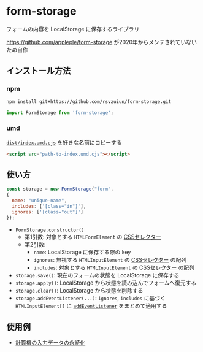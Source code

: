 # form-storage

フォームの内容を LocalStorage に保存するライブラリ

https://github.com/appleple/form-storage が2020年からメンテされていないため自作

## インストール方法

### npm

```sh
npm install git+https://github.com/rsvzuiun/form-storage.git
```

```js
import FormStorage from 'form-storage';
```


### umd

[`dist/index.umd.cjs`](dist/index.umd.cjs) を好きな名前にコピーする

```html
<script src="path-to-index.umd.cjs"></script>
```

## 使い方

```js
const storage = new FormStorage("form",
{
  name: "unique-name",
  includes: ['[class="in"]'],
  ignores: ['[class="out"]']
});
```

* `FormStorage.constructor()`
  * 第1引数: 対象とする `HTMLFormElement` の [CSSセレクター](https://developer.mozilla.org/ja/docs/Web/CSS/CSS_selectors)
  * 第2引数:
    * `name`: LocalStorage に保存する際の key
    * `ignores`: 無視する `HTMLInputElement` の [CSSセレクター](https://developer.mozilla.org/ja/docs/Web/CSS/CSS_selectors) の配列
    * `includes`: 対象とする `HTMLInputElement` の [CSSセレクター](https://developer.mozilla.org/ja/docs/Web/CSS/CSS_selectors) の配列
* `storage.save()`: 現在のフォームの状態を LocalStorage に保存する
* `storage.apply()`: LocalStorage から状態を読み込んでフォームへ復元する
* `storage.clear()`: LocalStorage から状態を削除する
* `storage.addEventListener(...)`: `ignores`, `includes` に基づく `HTMLInputElement[]` に [`addEventListener`](https://developer.mozilla.org/ja/docs/Web/API/EventTarget/addEventListener) をまとめて適用する

## 使用例

* [計算機の入力データの永続化](https://github.com/rsvzuiun/rsvzuiun.github.io/tree/main/content/posts/pot)
